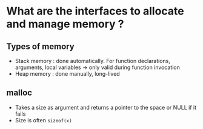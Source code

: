 # What are the interfaces to allocate and manage memory ?

## Types of memory

*  Stack memory : done automatically. For function declarations, arguments, local variables -> only valid during function invocation
*  Heap memory : done manually, long-lived

## malloc

*  Takes a size as argument and returns a pointer to the space or NULL if it fails
*  Size is often `sizeof(x)`
